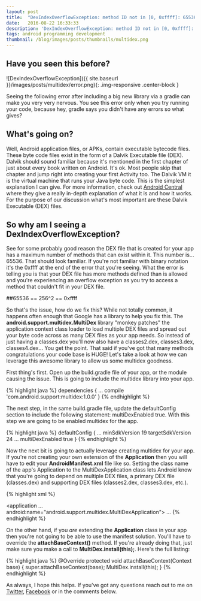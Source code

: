 ```yaml
---
layout: post
title:  "DexIndexOverflowException: method ID not in [0, 0xffff]: 65536"
date:   2016-08-22 16:33:33
description: 'DexIndexOverflowException: method ID not in [0, 0xffff]: 65536. What does this error mean? How can I fix this error? What is multidex? What is DexIndexOverflowException?'
tags: android programming development
thumbnail: /blog/images/posts/thumbnails/multidex.png
---
```


## Have you seen this before?

![DexIndexOverflowException]({{ site.baseurl }}/images/posts/multidex/error.png){: .img-responsive .center-block }

Seeing the following error after including a big new library via a gradle can make you very very nervous. You see this error only when you try running your code, because hey, gradle says you didn't have any errors so what gives?

## What's going on?
Well, Android application files, or APKs, contain executable bytecode files. These byte code files exist in the form of a Dalvik Executable file (DEX). Dalvik should sound familiar because it's mentioned in the first chapter of just about every book written on Android. It's ok. Most people skip that chapter and jump right into creating your first Activity too. The Dalvik VM it is the virtual machine that runs your Java byte code. This is the simplest explanation I can give. For more information, check out [Android Central](http://www.androidcentral.com/android-z-what-dalvik) where they give a really in-depth explanation of what it is and how it works. For the purpose of our discussion what's most important are these Dalvik Executable (DEX) files.

## So why am I seeing a DexIndexOverflowException?
See for some probably good reason the DEX file that is created for your app has a maximum number of methods that can exist within it. This number is... 65536. That should look familiar. If you're not familiar with binary notation it's the 0xffff at the end of the error that you're seeing. What the error is telling you is that your DEX file has more methods defined than is allowed and you're experiencing an overflow exception as you try to access a method that couldn't fit in your DEX file.

##65536 == 256^2 == 0xffff

So that's the issue, how do we fix this? While not totally common, it happens often enough that Google has a library to help you fix this. The **android.support.multidex.MultiDex** library "monkey patches" the application context class loader to load multiple DEX files and spread out your byte code across as many DEX files as your app needs. So instead of just having a classes.dex you'll now also have a classes2.dex, classes3.dex, classes4.dex... You get the point. That said if you've got that many methods congratulations your code base is HUGE! Let's take a look at how we can leverage this awesome library to allow us some multidex goodness.

First thing's first. Open up the build.gradle file of your app, or the module causing the issue. This is going to include the multidex library into your app.

{% highlight java %}
dependencies {
  ...
  compile 'com.android.support:multidex:1.0.0'
}
{% endhighlight %}

The next step, in the same build.gradle file, update the defaultConfig section to include the following statement: multiDexEnabled true. With this step we are going to be enabled multidex for the app.

{% highlight java %}
defaultConfig {
    ...
    minSdkVersion 19
    targetSdkVersion 24
    ...
    multiDexEnabled true
}
{% endhighlight %}

Now the next bit is going to actually leverage creating multidex for your app. If you're not creating your own extension of the **Application** then you will have to edit your **AndroidManifest.xml** file like so. Setting the class name of the app's Application to the MultiDexApplication class lets Android know that you're going to depend on multiple DEX files, a primary DEX file (classes.dex) and supporting DEX files (classes2.dex, classes3.dex, etc.).

{% highlight xml %}

<?xml version="1.0" encoding="utf-8"?>
<manifest xmlns:android="http://schemas.android.com/apk/res/android"
    package="com.example.android.multidex.myapplication">
    <application
        ...
        android:name="android.support.multidex.MultiDexApplication">
        ...
    </application>
</manifest>
{% endhighlight %}

On the other hand, if you *are* extending the **Application** class in your app then you're not going to be able to use the manifest solution. You'll have to override the **attachBaseContext()** method. If you're already doing that, just make sure you make a call to **MultiDex.install(this);**. Here's the full listing:

{% highlight java %}
@Override
protected void attachBaseContext(Context base) {
  super.attachBaseContext(base);
  MultiDex.install(this);
}
{% endhighlight %}

As always, I hope this helps. If you've got any questions reach out to me on [Twitter](https://twitter.com/traversoft), [Facebook](https://facebook.com/traversoft) or in the comments below.
